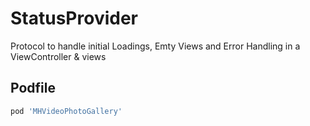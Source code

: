 # StatusProvider
Protocol to handle initial Loadings, Emty Views and Error Handling in a ViewController &amp; views

## Podfile

```ruby
pod 'MHVideoPhotoGallery'
```
